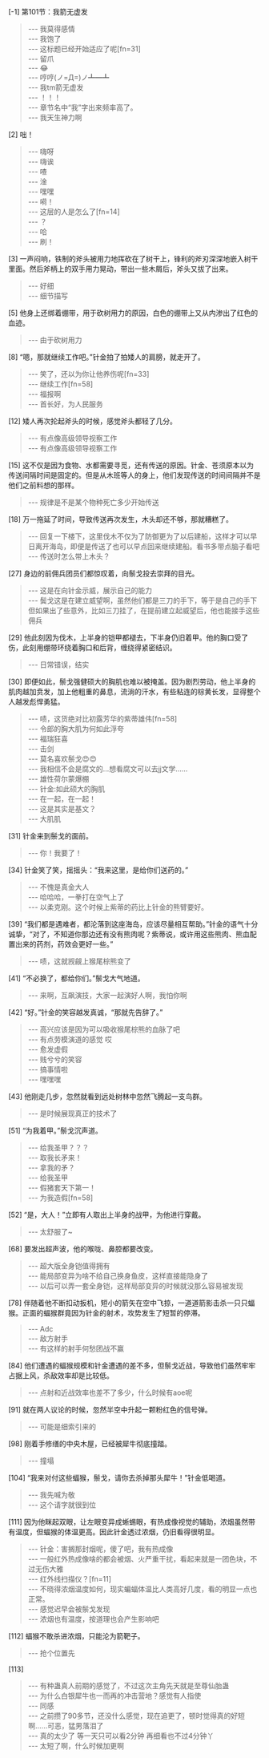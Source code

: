 
[-1] 第101节：我箭无虚发
>--- 我莫得感情<br>
>--- 我饱了<br>
>--- 这标题已经开始适应了呢[fn=31]<br>
>--- 留爪<br>
>--- 😂<br>
>--- 哼哼(ノ=Д=)ノ┻━┻<br>
>--- 我tm箭无虚发<br>
>--- ！！！<br>
>--- 章节名中“我”字出来频率高了。<br>
>--- 我天生神力啊<br>

[2] 咄！
>--- 嗨呀<br>
>--- 嗨诶<br>
>--- 喳<br>
>--- 淦<br>
>--- 嘿嘿<br>
>--- 嗬！<br>
>--- 这层的人是怎么了[fn=14]<br>
>--- ？<br>
>--- 哈<br>
>--- 刷！<br>

[3] 一声闷响，铁制的斧头被用力地挥砍在了树干上，锋利的斧刃深深地嵌入树干里面。然后斧柄上的双手用力晃动，带出一些木屑后，斧头又拔了出来。
>--- 好细<br>
>--- 细节描写<br>

[5] 他身上还绑着绷带，用于砍树用力的原因，白色的绷带上又从内渗出了红色的血迹。
>--- 由于砍树用力<br>

[8] “嗯，那就继续工作吧。”针金拍了拍矮人的肩膀，就走开了。
>--- 笑了，还以为你让他养伤呢[fn=33]<br>
>--- 继续工作[fn=58]<br>
>--- 福报啊<br>
>--- 首长好，为人民服务<br>

[12] 矮人再次抡起斧头的时候，感觉斧头都轻了几分。
>--- 有点像高级领导视察工作<br>
>--- 有点像高级领导视察工作<br>

[15] 这不仅是因为食物、水都需要寻觅，还有传送的原因。针金、苍须原本以为传送间隔时间是固定的。但是从木班等人的身上，他们发现传送的时间间隔并不是他们之前料想的那样。
>--- 规律是不是某个物种死亡多少开始传送<br>

[18] 万一拖延了时间，导致传送再次发生，木头却还不够，那就糟糕了。
>--- 回复一下楼下，这里伐木不仅为了防御更为了以后建船，这样才可以早日离开海岛，即便是传送了也可以早点回来继续建船。看书多带点脑子看吧<br>
>--- 传送时怎么带上木头？<br>

[27] 身边的前佣兵团员们都惊叹着，向鬃戈投去崇拜的目光。
>--- 这是在向针金示威，展示自己的能力<br>
>--- 鬓戈这是在建立威望啊，虽然他们都是三刀的手下，等于是自己的手下
但如果出了些意外，比如三刀挂了，在提前建立起威望后，他也能接手这些佣兵<br>

[29] 他此刻因为伐木，上半身的铠甲都褪去，下半身仍旧着甲。他的胸口受了伤，此刻用绷带环绕着胸口和后背，缠绕得紧密结识。
>--- 日常错误，结实<br>

[30] 即便如此，鬃戈强健硕大的胸肌也难以被掩盖。因为剧烈劳动，他上半身的肌肉越加贲发，加上他粗重的鼻息，流淌的汗水，有些粘连的棕黄长发，显得整个人越发彪悍勇猛。
>--- 啧，这货绝对比初露芳华的紫蒂雄伟[fn=58]<br>
>--- 令郎的胸大肌为何如此浮夸<br>
>--- 福瑞狂喜<br>
>--- 击剑<br>
>--- 莫名喜欢鬃戈😍😍<br>
>--- 我相信不会是腐文的…想看腐文可以去jj文学……<br>
>--- 雄性荷尔蒙爆棚<br>
>--- 针金:如此硕大的胸肌<br>
>--- 在一起，在一起！<br>
>--- 这是其实是基文？<br>
>--- 大肌肌<br>

[31] 针金来到鬃戈的面前。
>--- 你！我要了！<br>

[34] 针金笑了笑，摇摇头：“我来这里，是给你们送药的。”
>--- 不愧是真金大人<br>
>--- 哈哈哈，一拳打在空气上了<br>
>--- 以柔克刚。这个时候上紫蒂的药比上针金的熊臂要好。<br>

[39] “我们都是遇难者，都沦落到这座海岛，应该尽量相互帮助。”针金的语气十分诚挚，“对了，不知道你那边还有没有熊肉呢？紫蒂说，或许用这些熊肉、熊血配置出来的药剂，药效会更好一些。”
>--- 啧，这就觊觎上猴尾棕熊变了<br>

[41] “不必换了，都给你们。”鬃戈大气地道。
>--- 来啊，互飙演技，大家一起演好人啊，我怕你啊<br>

[42] “好。”针金的笑容越发真诚，“那就先告辞了。”
>--- 高兴应该是因为可以吸收猴尾棕熊的血脉了吧<br>
>--- 有点劳模演道的感觉 哎<br>
>--- 愈发虚假<br>
>--- 贱兮兮的笑容<br>
>--- 搞事情啦<br>
>--- 嘿嘿嘿<br>

[43] 他刚走几步，忽然就看到远处树林中忽然飞腾起一支鸟群。
>--- 是时候展现真正的技术了<br>

[51] “为我着甲。”鬃戈沉声道。
>--- 给我圣甲？？？<br>
>--- 取我长矛来！<br>
>--- 拿我的矛？<br>
>--- 给我圣甲<br>
>--- 假猪套天下第一！<br>
>--- 为我造假[fn=58]<br>

[52] “是，大人！”立即有人取出上半身的战甲，为他进行穿戴。
>--- 太舒服了~<br>

[68] 要发出超声波，他的喉咙、鼻腔都要改变。
>--- 超大版全身铠值得拥有<br>
>--- 能局部变异为啥不给自己换身鱼皮，这样直接能隐身了<br>
>--- 以后可以弄一套全身铠，这样局部变异的时候就没那么容易被发现<br>

[78] 伴随着他不断扣动扳机，短小的箭矢在空中飞掠，一道道箭影击杀一只只蝠猴。正面的蝠猴群竟因为针金的射术，攻势发生了短暂的停滞。
>--- Adc<br>
>--- 敌方射手<br>
>--- 有这样的射手何愁团战不赢<br>

[84] 他们遭遇的蝠猴规模和针金遭遇的差不多，但鬃戈近战，导致他们虽然牢牢占据上风，杀敌效率却是比较低。
>--- 点射和近战效率也差不了多少，什么时候有aoe呢<br>

[91] 就在两人议论的时候，忽然半空中升起一颗粉红色的信号弹。
>--- 可能是细索引来的<br>

[98] 刚着手修缮的中央木屋，已经被犀牛彻底撞踏。
>--- 撞塌<br>

[104] “我来对付这些蝠猴，鬃戈，请你去杀掉那头犀牛！”针金低喝道。
>--- 我先喊为敬<br>
>--- 这个请字就很到位<br>

[111] 因为他眯起双眼，让左眼变异成蜥蜴眼，有热成像视觉的辅助，浓烟虽然带有温度，但蝠猴的体温更高。因此针金透过浓烟，仍旧看得很明显。
>--- 针金：害搁那封烟呢，傻了吧，我有热成像<br>
>--- 一般红外热成像啥的都会被烟、火严重干扰，看起来就是一团色块，不过无伤大雅<br>
>--- 红外线扫描仪？[fn=11]<br>
>--- 不晓得浓烟温度如何，现实蝙蝠体温比人类高好几度，看的明显一点也正常。<br>
>--- 感觉迟早会被鬃戈发现<br>
>--- 浓烟也有温度，按道理也会产生影响吧<br>

[112] 蝠猴不敢杀进浓烟，只能沦为箭靶子。
>--- 抢个位置先<br>

[113] 
>--- 有种蛊真人前期的感觉了，不过这次主角先天就是至尊仙胎蛊<br>
>--- 为什么白银犀牛也一而再的冲击营地？感觉有人指使<br>
>--- 同感<br>
>--- 之前攒了90多节，还没什么感觉，现在追更了，顿时觉得真的好短啊……可恶，猛男落泪了<br>
>--- 真的太少了  等一天只可以看2分钟  再细看也不过4分钟丫<br>
>--- 太短了啊，什么时候加更啊<br>
